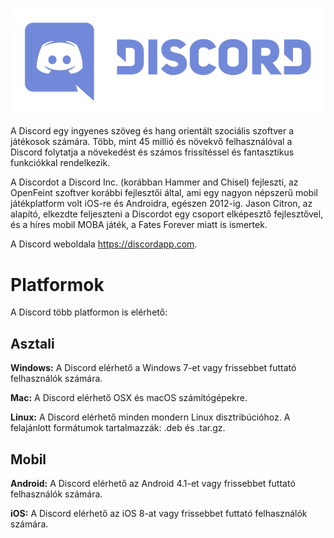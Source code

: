 <!--TITLE: Discord -->

![Logo](/uploads/discord/logo.png "Logó")

A Discord egy ingyenes szöveg és hang orientált szociális szoftver a játékosok számára. Több, mint 45 millió és növekvő felhasználóval a Discord folytatja a növekedést és számos frissítéssel és fantasztikus funkciókkal rendelkezik. 

A Discordot a Discord Inc. (korábban Hammer and Chisel) fejleszti, az OpenFeint szoftver korábbi fejlesztői által, ami egy nagyon népszerű mobil játékplatform volt iOS-re és Androidra, egészen 2012-ig. Jason Citron, az alapító, elkezdte feljeszteni a Discordot egy csoport elképesztő fejlesztővel, és a híres mobil MOBA játék, a Fates Forever miatt is ismertek.

A Discord weboldala https://discordapp.com.

# Platformok
A Discord több platformon is elérhető:

## Asztali
**Windows:** A Discord elérhető a Windows 7-et vagy frissebbet futtató felhasználók számára.

**Mac:** A Discord elérhető OSX és macOS számítógépekre.

**Linux:** A Discord elérhető minden mondern Linux disztribúcióhoz. A felajánlott formátumok tartalmazzák: .deb és .tar.gz.

## Mobil
**Android:** A Discord elérhető az Android 4.1-et vagy frissebbet futtató felhasználók számára.

**iOS:** A Discord elérhető az iOS 8-at vagy frissebbet futtató felhasználók számára.
